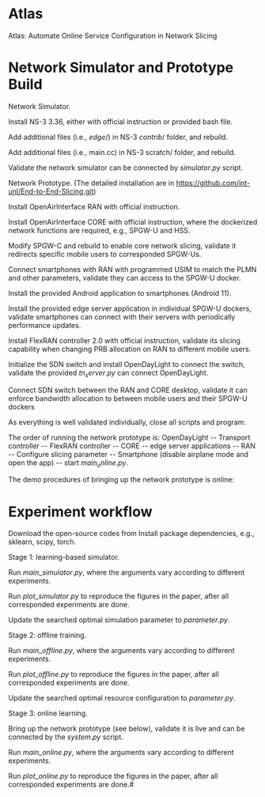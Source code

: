 # Atlas
Atlas: Automate Online Service Configuration in Network Slicing



# Network Simulator and Prototype Build

Network Simulator.


Install NS-3 3.36, either with official instruction or provided bash file.

Add additional files (i.e., $edge/$) in NS-3 $contrib/$ folder, and rebuild.

Add additional files (i.e., main.cc) in NS-3 scratch/ folder, and rebuild.

Validate the network simulator can be connected by $simulator.py$ script.


Network Prototype. (The detailed installation are in https://github.com/int-unl/End-to-End-Slicing.git)

Install OpenAirInterface RAN with official instruction.

Install OpenAirInterface CORE with official instruction, where the dockerized network functions are required, e.g., SPGW-U and HSS.

Modify SPGW-C and rebuild to enable core network slicing, validate it redirects specific mobile users to corresponded SPGW-Us.

Connect smartphones with RAN with programmed USIM to match the PLMN and other parameters, validate they can access to the SPGW-U docker.

Install the provided Android application to smartphones (Android 11).

Install the provided edge server application in individual SPGW-U dockers, validate smartphones can connect with their servers with periodically performance updates.

Install FlexRAN controller 2.0 with official instruction, validate its slicing capability when changing PRB allocation on RAN to different mobile users.

Initialize the SDN switch and install OpenDayLight to connect the switch, validate the provided $tn_server.py$ can connect OpenDayLight.

Connect SDN switch between the RAN and CORE desktop, validate it can enforce bandwidth allocation to between mobile users and their SPGW-U dockers

As everything is well validated individually, close all scripts and program.

The order of running the network prototype is: OpenDayLight -- Transport controller -- FlexRAN controller -- CORE -- edge server applications -- RAN -- Configure slicing parameter -- Smartphone (disable airplane mode and open the app) -- start $main_online.py$.

The demo procedures of bringing up the network prototype is online: 




# Experiment workflow


Download the open-source codes from 
Install package dependencies, e.g., sklearn, scipy, torch.


Stage 1: learning-based simulator.

Run $main\_simulator.py$, where the arguments vary according to different experiments.

Run $plot\_simulator.py$ to reproduce the figures in the paper, after all corresponded experiments are done.

Update the searched optimal simulation parameter to $parameter.py$.


Stage 2: offline training.

Run $main\_offline.py$, where the arguments vary according to different experiments.

Run $plot\_offline.py$ to reproduce the figures in the paper, after all corresponded experiments are done.

Update the searched optimal resource configuration to $parameter.py$.


Stage 3: online learning.

Bring up the network prototype (see below), validate it is live and can be connected by the $system.py$ script.

Run $main\_online.py$, where the arguments vary according to different experiments.

Run $plot\_online.py$ to reproduce the figures in the paper, after all corresponded experiments are done.# 

